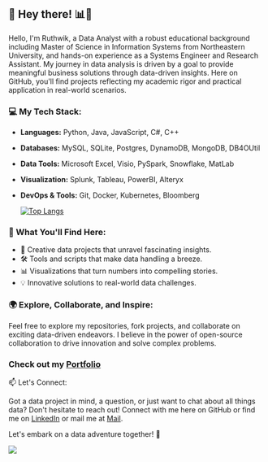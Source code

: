 ## 👋 Hey there!  📊🚀

Hello, I'm Ruthwik, a Data Analyst with a robust educational background including Master of Science in Information Systems from Northeastern University, and hands-on experience as a Systems Engineer and Research Assistant. My journey in data analysis is driven by a goal to provide meaningful business solutions through data-driven insights. Here on GitHub, you'll find projects reflecting my academic rigor and practical application in real-world scenarios. 

### 💻 My Tech Stack:

- **Languages:** Python, Java, JavaScript, C#, C++
- **Databases:** MySQL, SQLite, Postgres, DynamoDB, MongoDB, DB4OUtil
- **Data Tools:** Microsoft Excel, Visio, PySpark, Snowflake, MatLab
- **Visualization:** Splunk, Tableau, PowerBI, Alteryx
- **DevOps & Tools:** Git, Docker, Kubernetes, Bloomberg

  [![Top Langs](https://github-readme-stats.vercel.app/api/top-langs/?username=RuthwikBg&layout=compact)](https://github.com/anuraghazra/github-readme-stats)

### 🌟 What You'll Find Here:

- 🧠 Creative data projects that unravel fascinating insights.
- 🛠️ Tools and scripts that make data handling a breeze.
- 📊 Visualizations that turn numbers into compelling stories.
- 💡 Innovative solutions to real-world data challenges.

### 🌍 Explore, Collaborate, and Inspire:

Feel free to explore my repositories, fork projects, and collaborate on exciting data-driven endeavors. I believe in the power of open-source collaboration to drive innovation and solve complex problems.

### Check out my [Portfolio](https://ruthwikbg.my.canva.site/)

📫 Let's Connect:

Got a data project in mind, a question, or just want to chat about all things data? Don't hesitate to reach out! Connect with me here on GitHub or find me on [LinkedIn](https://www.linkedin.com/in/ruthwikbg/)
or mail me at [Mail](bommenahalligowda.r@northeastern.edu).

Let's embark on a data adventure together! 🚀

![](https://komarev.com/ghpvc/?username=RuthwikBg)
